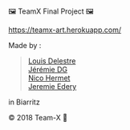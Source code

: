 🖼️ TeamX Final Project 🖼️

https://teamx-art.herokuapp.com/





 
Made by :

>[Louis Delestre](https://github.com/ldelestre/) </br>
>[Jérémie DG](https://github.com/Lvmm-brkln/) </br>
>[Nico Hermet](https://github.com/Nicolas-Hermet) </br>
>[Jeremie Edery](https://github.com/jjeleven11) </br>

in Biarritz 



 © 2018 Team-X :rocket:
